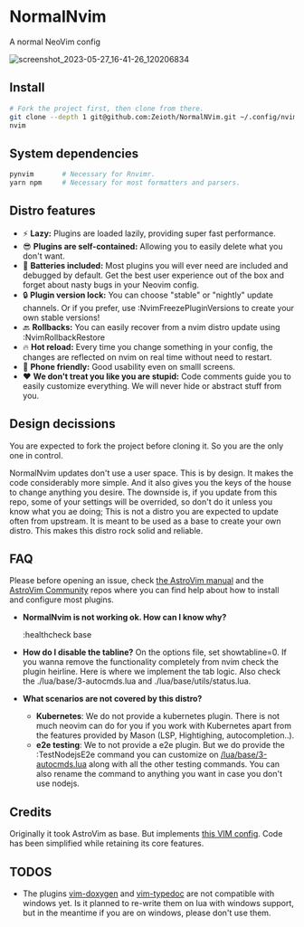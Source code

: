 # NormalNvim
A normal NeoVim config

![screenshot_2023-05-27_16-41-26_120206834](https://github.com/Zeioth/NormalNvim/assets/3357792/8f3b76c8-3ceb-4b8d-a0e1-50f73c94eb00)


## Install

```sh
# Fork the project first, then clone from there.
git clone --depth 1 git@github.com:Zeioth/NormalNVim.git ~/.config/nvim
nvim
```

## System dependencies
```sh
pynvim       # Necessary for Rnvimr.
yarn npm     # Necessary for most formatters and parsers.
```


## Distro features

* ⚡ **Lazy:** Plugins are loaded lazily, providing super fast performance.
* 😎 **Plugins are self-contained:** Allowing you to easily delete what you don't want.
* 🔋 **Batteries included:** Most plugins you will ever need are included and debugged by default. Get the best user experience out of the box and forget about nasty bugs in your Neovim config.
* 🔒 **Plugin version lock:** You can choose "stable" or "nightly" update channels. Or if you prefer, use :NvimFreezePluginVersions to create your own stable versions!
* 🔙 **Rollbacks:** You can easily recover from a nvim distro update using :NvimRollbackRestore
* 🔥 **Hot reload:** Every time you change something in your config, the changes are reflected on nvim on real time without need to restart.
* 📱 **Phone friendly:** Good usability even on smalll screens.
* ❤️ **We don't treat you like you are stupid:** Code comments guide you to easily customize everything. We will never hide or abstract stuff from you.

## Design decissions
You are expected to fork the project before cloning it. So you are the only one in control.

NormalNvim updates don't use a user space. This is by design. It makes the code considerably more simple. And it also gives you the keys of the house to change anything you desire. The downside is, if you update from this repo, some of your settings will be overrided, so don't do it unless you know what you ae doing; This is not a distro you are expected to update often from upstream. It is meant to be used as a base to create your own distro. This makes this distro rock solid and reliable.

## FAQ
Please before opening an issue, check [the AstroVim manual](https://astronvim.com/) and the [AstroVim Community](https://github.com/AstroNvim/astrocommunity) repos where you can find help about how to install and configure most plugins.

* **NormalNvim is not working ok. How can I know why?**

    :healthcheck base

* **How do I disable the tabline?** On the options file, set showtabline=0. If you wanna remove the functionality completely from nvim check the plugin heirline. Here is where we implement the tab logic. Also check the ./lua/base/3-autocmds.lua and ./lua/base/utils/status.lua.

* **What scenarios are not covered by this distro?**
  * **Kubernetes**: We do not provide a kubernetes plugin. There is not much neovim can do for you if you work with Kubernetes apart from the features provided by Mason (LSP, Hightighing, autocompletion..).
  * **e2e testing**: We to not provide a e2e plugin. But we do provide the :TestNodejsE2e command you can customize on [/lua/base/3-autocmds.lua](https://github.com/Zeioth/NormalNvim/blob/main/lua/base/3-autocmds.lua) along with all the other testing commands. You can also rename the command to anything you want in case you don't use nodejs.

## Credits
Originally it took AstroVim as base. But implements [this VIM config](https://github.com/Zeioth/vim-zeioth-config). Code has been simplified while retaining its core features.

## TODOS
* The plugins [vim-doxygen](https://github.com/Zeioth/vim-doxygen) and [vim-typedoc](https://github.com/Zeioth/vim-typedoc) are not compatible with windows yet. Is it planned to re-write them on lua with windows support, but in the meantime if you are on windows, please don't use them.
